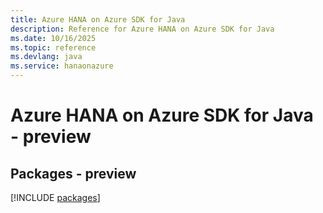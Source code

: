 ```yaml
---
title: Azure HANA on Azure SDK for Java
description: Reference for Azure HANA on Azure SDK for Java
ms.date: 10/16/2025
ms.topic: reference
ms.devlang: java
ms.service: hanaonazure
---
```

# Azure HANA on Azure SDK for Java - preview
## Packages - preview
[!INCLUDE [packages](hana-on-azure-index.md)]